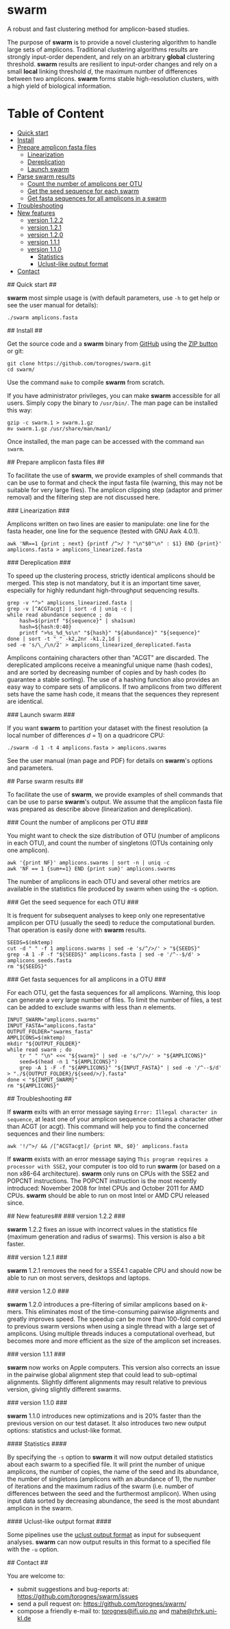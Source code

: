 # swarm #

A robust and fast clustering method for amplicon-based studies.

The purpose of **swarm** is to provide a novel clustering algorithm to handle large sets of amplicons. Traditional clustering algorithms results are strongly input-order dependent, and rely on an arbitrary **global** clustering threshold. **swarm** results are resilient to input-order changes and rely on a small **local** linking threshold *d*, the maximum number of differences between two amplicons. **swarm** forms stable high-resolution clusters, with a high yield of biological information.

Table of Content
================

* [Quick start](#quick_start)
* [Install](#install)
* [Prepare amplicon fasta files](#prepare_amplicon)
   * [Linearization](#linearization)
   * [Dereplication](#dereplication)
   * [Launch swarm](#launch)
* [Parse swarm results](#parse)
   * [Count the number of amplicons per OTU](#OTU_sizes)
   * [Get the seed sequence for each swarm](#extract_seeds)
   * [Get fasta sequences for all amplicons in a swarm](#extract_all)
* [Troubleshooting](#troubleshooting)
* [New features](#features)
   * [version 1.2.2](#version122)
   * [version 1.2.1](#version121)
   * [version 1.2.0](#version120)
   * [version 1.1.1](#version111)
   * [version 1.1.0](#version110)
       * [Statistics](#stats)
       * [Uclust-like output format](#uclust)
* [Contact](#contact)

<a name="quick_start"/>
## Quick start ##

**swarm** most simple usage is (with default parameters, use `-h` to get help or see the user manual for details):

```
./swarm amplicons.fasta
```

<a name="install"/>
## Install ##

Get the source code and a **swarm** binary from [GitHub](https://github.com/torognes/swarm "swarm public repository") using the [ZIP button](https://github.com/torognes/swarm/archive/master.zip "swarm zipped folder") or git:

```
git clone https://github.com/torognes/swarm.git
cd swarm/
```

Use the command `make` to compile **swarm** from scratch.

If you have administrator privileges, you can make **swarm** accessible for all users. Simply copy the binary to `/usr/bin/`. The man page can be installed this way:

```
gzip -c swarm.1 > swarm.1.gz
mv swarm.1.gz /usr/share/man/man1/
```

Once installed, the man page can be accessed with the command `man swarm`.

<a name="prepare_amplicon"/>
## Prepare amplicon fasta files ##

To facilitate the use of **swarm**, we provide examples of shell commands that can be use to format and check the input fasta file (warning, this may not be suitable for very large files). The amplicon clipping step (adaptor and primer removal) and the filtering step are not discussed here.

<a name="linearization"/>
### Linearization ###

Amplicons written on two lines are easier to manipulate: one line for the fasta header, one line for the sequence (tested with GNU Awk 4.0.1).

```
awk 'NR==1 {print ; next} {printf /^>/ ? "\n"$0"\n" : $1} END {print}' amplicons.fasta > amplicons_linearized.fasta
```

<a name="dereplication"/>
### Dereplication ###

To speed up the clustering process, strictly identical amplicons should be merged. This step is not mandatory, but it is an important time saver, especially for highly redundant high-throughput sequencing results.

```
grep -v "^>" amplicons_linearized.fasta |
grep -v [^ACGTacgt] | sort -d | uniq -c |
while read abundance sequence ; do
    hash=$(printf "${sequence}" | sha1sum)
    hash=${hash:0:40}
    printf ">%s_%d_%s\n" "${hash}" "${abundance}" "${sequence}"
done | sort -t "_" -k2,2nr -k1.2,1d |
sed -e 's/\_/\n/2' > amplicons_linearized_dereplicated.fasta
```

Amplicons containing characters other than "ACGT" are discarded. The dereplicated amplicons receive a meaningful unique name (hash codes), and are sorted by decreasing number of copies and by hash codes (to guarantee a stable sorting). The use of a hashing function also provides an easy way to compare sets of amplicons. If two amplicons from two different sets have the same hash code, it means that the sequences they represent are identical.

<a name="launch"/>
### Launch swarm ###

If you want **swarm** to partition your dataset with the finest resolution (a local number of differences *d* = 1) on a quadricore CPU:

```
./swarm -d 1 -t 4 amplicons.fasta > amplicons.swarms
```

See the user manual (man page and PDF) for details on **swarm**'s options and parameters.

<a name="parse"/>
## Parse swarm results ##

To facilitate the use of **swarm**, we provide examples of shell commands that can be use to parse **swarm**'s output. We assume that the amplicon fasta file was prepared as describe above (linearization and dereplication).

<a name="OTU_sizes"/>
### Count the number of amplicons per OTU ###

You might want to check the size distribution of OTU (number of amplicons in each OTU), and count the number of singletons (OTUs containing only one amplicon).

```
awk '{print NF}' amplicons.swarms | sort -n | uniq -c
awk 'NF == 1 {sum+=1} END {print sum}' amplicons.swarms
```

The number of amplicons in each OTU and several other metrics are available in the statistics file produced by swarm when using the -s option.

<a name="extract_seeds"/>
### Get the seed sequence for each OTU ###

It is frequent for subsequent analyses to keep only one representative amplicon per OTU (usually the seed) to reduce the computational burden. That operation is easily done with **swarm** results.

```
SEEDS=$(mktemp)
cut -d " " -f 1 amplicons.swarms | sed -e 's/^/>/' > "${SEEDS}"
grep -A 1 -F -f "${SEEDS}" amplicons.fasta | sed -e '/^--$/d' > amplicons_seeds.fasta
rm "${SEEDS}"
```

<a name="extract_all"/>
### Get fasta sequences for all amplicons in a OTU ###

For each OTU, get the fasta sequences for all amplicons. Warning, this loop can generate a very large number of files. To limit the number of files, a test can be added to exclude swarms with less than *n* elements.

```
INPUT_SWARM="amplicons.swarms"
INPUT_FASTA="amplicons.fasta"
OUTPUT_FOLDER="swarms_fasta"
AMPLICONS=$(mktemp)
mkdir "${OUTPUT_FOLDER}"
while read swarm ; do
    tr " " "\n" <<< "${swarm}" | sed -e 's/^/>/' > "${AMPLICONS}"
    seed=$(head -n 1 "${AMPLICONS}")
    grep -A 1 -F -f "${AMPLICONS}" "${INPUT_FASTA}" | sed -e '/^--$/d' > "./${OUTPUT_FOLDER}/${seed/>/}.fasta"
done < "${INPUT_SWARM}"
rm "${AMPLICONS}"
```

<a name="troubleshooting"/>
## Troubleshooting ##

If **swarm** exits with an error message saying `Error: Illegal character in sequence`, at least one of your amplicon sequence contains a character other than ACGT (or acgt). This command will help you to find the concerned sequences and their line numbers:

```
awk '!/^>/ && /[^ACGTacgt]/ {print NR, $0}' amplicons.fasta
```

If **swarm** exists with an error message saying `This program requires a processor with SSE2`, your computer is too old to run **swarm** (or based on a non x86-64 architecture). **swarm** only runs on CPUs with the SSE2 and POPCNT instructions. The POPCNT instruction is the most recently introduced: November 2008 for Intel CPUs and October 2011 for AMD CPUs. **swarm** should be able to run on most Intel or AMD CPU released since.

<a name="features"/>
## New features##

<a name="version122"/>
### version 1.2.2 ###

**swarm** 1.2.2 fixes an issue with incorrect values in the statistics file (maximum generation and radius of swarms). This version is also a bit faster.

<a name="version121"/>
### version 1.2.1 ###

**swarm** 1.2.1 removes the need for a SSE4.1 capable CPU and should now be able to run on most servers, desktops and laptops.

<a name="version120"/>
### version 1.2.0 ###

**swarm** 1.2.0 introduces a pre-filtering of similar amplicons based on *k*-mers. This eliminates most of the time-consuming pairwise alignments and greatly improves speed. The speedup can be more than 100-fold compared to previous swarm versions when using a single thread with a large set of amplicons. Using multiple threads induces a computational overhead, but becomes more and more efficient as the size of the amplicon set increases.

<a name="version111"/>
### version 1.1.1 ###

**swarm** now works on Apple computers. This version also corrects an issue in the pairwise global alignment step that could lead to sub-optimal alignments. Slightly different alignments may result relative to previous version, giving slightly different swarms.

<a name="version110"/>
### version 1.1.0 ###

**swarm** 1.1.0 introduces new optimizations and is 20% faster than the previous version on our test dataset. It also introduces two new output options: statistics and uclust-like format.

<a name="stats"/>
#### Statistics ####

By specifying the `-s` option to **swarm** it will now output detailed statistics about each swarm to a specified file. It will print the number of unique amplicons, the number of copies, the name of the seed and its abundance, the number of singletons (amplicons with an abundance of 1), the number of iterations and the maximum radius of the swarm (i.e. number of differences between the seed and the furthermost amplicon). When using input data sorted by decreasing abundance, the seed is the most abundant amplicon in the swarm.

<a name="uclust"/>
#### Uclust-like output format ####

Some pipelines use the [uclust output format](http://www.drive5.com/uclust/uclust_userguide_1_1_579.html#_Toc257997686 "page describing the uclust output format") as input for subsequent analyses. **swarm** can now output results in this format to a specified file with the `-u` option.

<a name="contact"/>
## Contact ##

You are welcome to:

* submit suggestions and bug-reports at: https://github.com/torognes/swarm/issues
* send a pull request on: https://github.com/torognes/swarm/
* compose a friendly e-mail to: <torognes@ifi.uio.no> and <mahe@rhrk.uni-kl.de>
